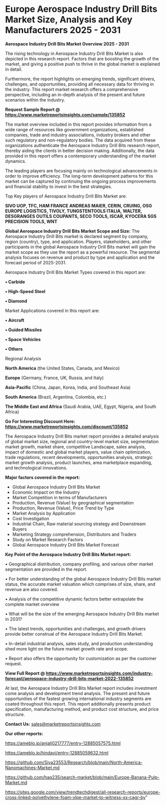 # Europe Aerospace Industry Drill Bits Market Size, Analysis and Key Manufacturers 2025 - 2031

<Strong> Aerospace Industry Drill Bits Market Overview 2025 - 2031</strong>

The rising technology in Aerospace Industry Drill Bits Market is also depicted in this research report. Factors that are boosting the growth of the market, and giving a positive push to thrive in the global market is explained in detail.

Furthermore, the report highlights on emerging trends, significant drivers, challenges, and opportunities, providing all necessary data for thriving in the industry. This report market research offers a comprehensive perspective, including an in-depth analysis of the present and future scenarios within the industry.

<strong>Request Sample Report @ <a href=https://www.marketreportsinsights.com/sample/135852>https://www.marketreportsinsights.com/sample/135852</a></strong>

The market overview included in this report provides information from a wide range of resources like government organizations, established companies, trade and industry associations, industry brokers and other such regulatory and non-regulatory bodies. The data acquired from these organizations authenticate the Aerospace Industry Drill Bits research report, thereby aiding the clients in better decision making. Additionally, the data provided in this report offers a contemporary understanding of the market dynamics.

The leading players are focusing mainly on technological advancements in order to improve efficiency. The long-term development patterns for this market can be captured by continuing the ongoing process improvements and financial stability to invest in the best strategies.

Top Key players of Aerospace Industry Drill Bits Market are:

<strong>SIVO UOP, TFC, HAM FRANCE ANDREAS MAIER, CERIN, CRUING, OSG EUROPE LOGISTICS, TIVOLY, TUNGSTENTOOLS ITALIA, WALTER, DESGRANGES OUTILS COUPANTS, SECO TOOLS, ISCAR, KYOCERA SGS PRECISION TOOLS, WNT</strong>

<strong><b>Global Aerospace Industry Drill Bits Market Scope and Size:</b></strong>
The Aerospace Industry Drill Bits market is declared segment by company, region (country), type, and application. Players, stakeholders, and other participants in the global Aerospace Industry Drill Bits market will gain the market scope as they use the report as a powerful resource. The segmental analysis focuses on revenue and product by type and application and the forecast period of 2025-2031.

Aerospace Industry Drill Bits Market Types covered in this report are:

<strong>• Carbide

• High-Speed Steel

• Diamond</strong>

Market Applications covered in this report are:

<strong>• Aircraft

• Guided Missiles

• Space Vehicles

• Others</strong> 

Regional Analysis

<strong>North America</strong> (the United States, Canada, and Mexico)

<strong>Europe</strong> (Germany, France, UK, Russia, and Italy)

<strong>Asia-Pacific</strong> (China, Japan, Korea, India, and Southeast Asia)

<strong>South America</strong> (Brazil, Argentina, Colombia, etc.)

<strong>The Middle East and Africa</strong> (Saudi Arabia, UAE, Egypt, Nigeria, and South Africa)

<strong>Go For Interesting Discount Here: <a href=https://www.marketreportsinsights.com/discount/135852>https://www.marketreportsinsights.com/discount/135852</a></strong>

The Aerospace Industry Drill Bits market report provides a detailed analysis of global market size, regional and country-level market size, segmentation market growth, market share, competitive Landscape, sales analysis, impact of domestic and global market players, value chain optimization, trade regulations, recent developments, opportunities analysis, strategic market growth analysis, product launches, area marketplace expanding, and technological innovations.

<strong><b>Major factors covered in the report:</b></strong>
<ul>
  <li>Global Aerospace Industry Drill Bits Market </li>
  <li>Economic Impact on the Industry</li>
  <li>Market Competition in terms of Manufacturers</li>
  <li>Production, Revenue (Value) by geographical segmentation</li>
  <li>Production, Revenue (Value), Price Trend by Type</li>
  <li>Market Analysis by Application</li>
  <li>Cost Investigation</li>
  <li>Industrial Chain, Raw material sourcing strategy and Downstream Buyers</li>
  <li>Marketing Strategy comprehension, Distributors and Traders</li>
  <li>Study on Market Research Factors</li>
  <li>Global Aerospace Industry Drill Bits Market Forecast</li>
</ul>

<strong><b>Key Point of the Aerospace Industry Drill Bits Market report:</b></strong>

• Geographical distribution, company profiling, and various other market segmentation are provided in the report.

• For better understanding of the global Aerospace Industry Drill Bits market status, the accurate market valuation which comprises of size, share, and revenue are also covered.

• Analysis of the competitive dynamic factors better extrapolate the complete market overview

• What will be the size of the emerging Aerospace Industry Drill Bits market in 2031?

• The latest trends, opportunities and challenges, and growth drivers provide better construal of the Aerospace Industry Drill Bits Market.

• In-detail industrial analysis, sales study, and production understanding shed more light on the future market growth rate and scope.

• Report also offers the opportunity for customization as per the customer request.

<strong><b>View Full Report @ <a href=https://www.marketreportsinsights.com/industry-forecast/aerospace-industry-drill-bits-market-2022-135852>https://www.marketreportsinsights.com/industry-forecast/aerospace-industry-drill-bits-market-2022-135852</a></b></strong>


At last, the Aerospace Industry Drill Bits Market report includes investment come analysis and development trend analysis. The present and future opportunities of the fastest growing international industry segments are coated throughout this report. This report additionally presents product specification, manufacturing method, and product cost structure, and price structure.

<strong>Contact Us:</strong>
sales@marketreportsinsights.com

<strong>Our other reports:</strong>

<a href=https://ameblo.jp/anjali0217777/entry-12885057575.html>https://ameblo.jp/anjali0217777/entry-12885057575.html</a>

<a href=https://ameblo.jp/hindavi/entry-12885059632.html>https://ameblo.jp/hindavi/entry-12885059632.html</a>

<a href=https://github.com/Siya23553/Research/blob/main/North-America-Nanomachines-Market.md>https://github.com/Siya23553/Research/blob/main/North-America-Nanomachines-Market.md</a>

<a href=https://github.com/haq235/search-market/blob/main/Europe-Banana-Pulp-Market.md>https://github.com/haq235/search-market/blob/main/Europe-Banana-Pulp-Market.md</a>

<a href=https://sites.google.com/view/trendtechdigest/all-research-reports/europe-cross-linked-polyethylene-foam-xlpe-market-to-witness-xx-cagr-by>https://sites.google.com/view/trendtechdigest/all-research-reports/europe-cross-linked-polyethylene-foam-xlpe-market-to-witness-xx-cagr-by</a>"
